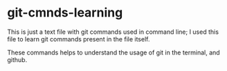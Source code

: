 # git-cmnds-learning

This is just a text file with git commands used in command line; I used this file to learn git commands present in the file itself.

These commands helps to understand the usage of git in the terminal, and github.
